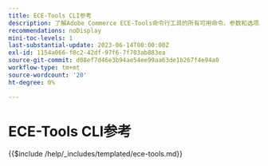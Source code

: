 ```yaml
---
title: ECE-Tools CLI参考
description: 了解Adobe Commerce ECE-Tools命令行工具的所有可用命令、参数和选项。
recommendations: noDisplay
mini-toc-levels: 1
last-substantial-update: 2023-06-14T00:00:00Z
exl-id: 1154a066-f8c2-42df-97f6-7f703ab883ea
source-git-commit: d08ef7d46e3b94ae54ee99aa63de1b267f4e94a0
workflow-type: tm+mt
source-wordcount: '20'
ht-degree: 0%

---
```


# ECE-Tools CLI参考

{{$include /help/_includes/templated/ece-tools.md}}

<!-- Last updated from includes: 2025-08-08 14:31:41 -->
